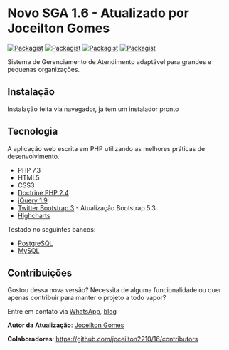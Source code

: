# Novo SGA 1.6 - Atualizado por Joceilton Gomes

[![Packagist](http://img.shields.io/packagist/v/novosga/novosga.svg)](https://packagist.org/packages/novosga/novosga)
[![Packagist](http://img.shields.io/packagist/dt/novosga/novosga.svg)](https://packagist.org/packages/novosga/novosga)
[![Packagist](http://img.shields.io/packagist/dm/novosga/novosga.svg)](https://packagist.org/packages/novosga/novosga)
[![Packagist](http://img.shields.io/packagist/dd/novosga/novosga.svg)](https://packagist.org/packages/novosga/novosga)

Sistema de Gerenciamento de Atendimento adaptável para grandes e pequenas organizações.

## Instalação

Instalação feita via navegador, ja tem um instalador pronto

## Tecnologia

A aplicação web escrita em PHP utilizando as melhores práticas de desenvolvimento.

- PHP 7.3
- HTML5
- CSS3
- [Doctrine PHP 2.4](http://www.doctrine-project.org/projects/orm.html)
- [jQuery 1.9](http://jquery.com/)
- [Twitter Bootstrap 3](http://getbootstrap.com/) - Atualização Bootstrap 5.3
- [Highcharts](http://www.highcharts.com/)

Testado no seguintes bancos:
- [PostgreSQL](http://www.postgresql.org/)
- [MySQL](http://www.mysql.org)


## Contribuições

Gostou dessa nova versão? Necessita de alguma funcionalidade ou quer apenas contribuir para manter o projeto a todo vapor?

Entre em contato via [WhatsApp]([http://novosga.org/forum/](https://wa.me/5598970023555?text=Ol%C3%A1+queria+saber+mais+informa%C3%A7%C3%B5es+sobre+a+atualiza%C3%A7%C3%A3o+no+GitHub)), [blog]([http://novosga.org/blog/](http://joceilton.com.br/)) 

**Autor da Atualização**: [Joceilton Gomes](http://joceilton.com.br/)

**Colaboradores**: https://github.com/joceilton2210/16/contributors
